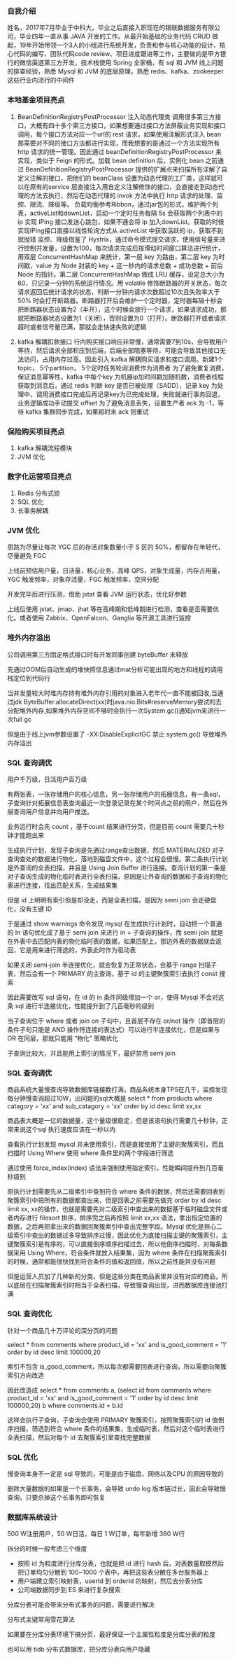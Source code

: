 ### 自我介绍
姓名，2017年7月毕业于中科大，毕业之后直接入职现在的银联数据服务有限公司，毕业四年一直从事 JAVA 开发的工作。从最开始基础的业务代码 CRUD 做起，19年开始带领一个3人的小组进行系统开发，负责和参与核心功能的设计、核心代码的编写、团队代码code review、项目进度跟进等工作，主要做的是甲方银行的微信渠道第三方开发，技术栈使用 Spring 全家桶，有 sql 和 JVM 线上问题的排查经验，熟悉 Mysql 和 JVM 的底层原理，熟悉 redis、kafka、zookeeper 这些行业内流行的中间件

### 本地基金项目亮点
1. BeanDefinitionRegistryPostProcessor 注入动态代理类
   调用很多第三方接口，大概有四十多个第三方接口，如果想要通过接口方法屏蔽业务实现和接口调用，每个接口方法对应一个url的 rest 请求，如果使用注解形式注入 bean 那需要对不同的接口方法都进行实现，而我想要的是通过一个方法实现所有 http 请求的统一管理。因此通过 beanDefinitionRegistryPostProcessor 来实现，类似于 Feign 的形式。加载 bean definition 后，实例化 bean 之前通过 BeanDefinitionRegistryPostProcessor 提供的扩展点来扫描所有注解了自定义注解的接口，把他们的 beanClass 设置为动态代理的工厂类，这样就可以在原有的service 层直接注入用自定义注解修饰的接口，会直接走到动态代理的方法去执行，然后在动态代理的 invok 方法中执行 http 请求的处理、监控、限流、降级等。
   负载均衡参考Ribbon，通过jar包的形式，维护两个列表，activeList和downList，启动一个定时任务每隔 5s 会获取两个列表中的 ip 实现 IPing 接口发送心跳包，如果不通会将 ip 加入downList。获取的时候实现IPing接口直接以线性轮询方式从 activeList 中获取活跃的 ip，获取不到就抛错
   监控、降级借鉴了 Hystrix，通过命令模式提交请求，使用信号量来进行控制并发量，设置为100，每次请求完成后按滑动时间窗口算法进行统计，用双层 ConcurrentHashMap 来统计，第一层 key 为路由，第二层 key 为时间戳，value 为 Node 封装的 key + 这一秒内的请求总数 + 成功总数 + 前后 Node 的指针。第二层 ConcurrentHashMap 做成 LRU 缓存，设定总大小为60，只记录一分钟的系统运行情况。用 volatile 修饰断路器的开关状态，每次请求返回后统计请求的状态，判断一分钟内请求次数超过10次且失败率大于 50% 时会打开断路器。断路器打开后会维护一个定时器，定时器每隔十秒会把断路器状态设置为2（半开），这个时候会放行一个请求，如果请求成功，那就把断路器状态设置为1（关闭），否则设置为0（打开）。断路器打开或者请求超时或者信号量已满，那就会走快速失败的逻辑

2. kafka 解耦扣款接口
   行内购买接口响应非常慢，通常需要7到10s，会导致用户等待，然后请求全部积压到后端，后端全部阻塞等待，可能会导致其他接口无法访问，占用内存过高。因此引入 kafka 解耦购买请求和接口调用。新建1个 topic， 5个partition， 5个定时任务轮询消费作为消费者
   为了避免重复消费，保证消息幂等性，kafka 中每个key 为机器ip加时间戳加随机数，消费者线程获取到消息后，通过 redis 判断 key 是否已被处理（SADD），记录 key 为处理中，调用消费接口完成后再记录key为已完成处理，失败就进行事务回退，业务逻辑成功手动提交 offset
   为了避免消息丢失，设置生产者 ack 为 -1，等待 kafka 集群同步完成，如果超时未 ack 则重试
   
   
### 保险购买项目亮点
1. kafka 解耦流程模块
2. JVM 优化

### 数字化运营项目亮点
1. Redis 分布式锁
2. SQL 优化
3. 长事务解耦

### JVM 优化
思路为尽量让每次 YGC 后的存活对象数量小于 S 区的 50%，都留存在年轻代，尽量避免 FGC

上线前预估用户量，日活量，核心业务，高峰 QPS，对象生成量，内存占用量，YGC 触发频率，对象存活量，FGC 触发频率，空间分配

开发完毕后进行压测，借助 jstat 查看 JVM 运行状态，优化好参数

上线后使用 jstat、jmap、jhat 等在高峰期和低峰期进行检测，查看是否需要优化。或者使用 Zabbix、OpenFalcon、Ganglia 等开源工具进行监控

### 堆外内存溢出
公司调用第三方固定格式接口时有开发同事创建 byteBuffer 未释放

先通过OOM后⾃动⽣成的堆快照信息通过mat分析可能出现的地⽅和线程的调⽤栈定位到代码⾏

当并发量较⼤时堆内存持有堆外内存引⽤的对象进⼊⽼年代⼀直不能被回收,当通过jdk ByteBuffer.allocateDirect(xx)时java.nio.Bits#reserveMemory尝试的去分配堆外内存,如果堆外内存空间不够时会执⾏⼀次System.gc()通知jvm来进⾏⼀次full gc

但是由于线上jvm参数设置了 -XX:DisableExplicitGC 禁止 system.gc() 导致堆外内存溢出

### SQL 查询调优
用户千万级，日活用户百万级

有两张表，一张存储用户的核心信息，另一张存储用户的拓展信息，有一条sql，子查询针对拓展信息表查询最近一次登录记录在某个时间点之前的用户，然后在外层查询用户信息并向用户推送。

业务运行时会先 count ，基于count 结果进行分页，但是目前 count 需要几十秒钟才能跑出来

生成执行计划，发现子查询是先通过range查出数据，然后 MATERIALIZED 对子查询查处的数据进行物化，落地到磁盘文件中，这个过程会很慢。第二条执行计划是外查询的全表扫描，并且是 Using Join Buffer 进行连接。查询计划的第一条是对子查询生成的物化临时表进行全表扫描，原因是让外查询的数据和子查询的物化表进行连接，找出匹配关系，生成结果集

但是 id 上明明有索引但是却没走，而是全表扫描，是因为 semi join 会走硬盘化，没有主键 ID

于是通过 show warnings 命令发现 mysql 在生成执行计划时，自动把一个普通的 In 语句优化成了基于 semi join 来进行 in + 子查询的操作，而 semi join 就是在外表中去匹配内表的物化临时表的数据，如果匹配上，那边外表的数据就会返回，它是用来进行筛选的，外表此时作为驱动表

如果关闭 semi-join 半连接优化，就会恢复为正常状态，会基于 range 扫描子表，然后会有一个 PRIMARY 的主查询，基于 id 的主键聚簇索引去执行 const 搜索

因此需要改写 sql 语句，在 id 的 in 条件同级增加一个 or，使得 Mysql 不会对这条 sql 进行半连接优化，性能提升到了几百毫秒的级别

当子查询位于 where 或者 join on 子句中，且首层不存在 or/not 操作（即首层的条件子句只能是 AND 操作符连接的表达式）可以进行半连接优化，但是如果与 OR 在同层，那就只能用 “物化” 策略优化

子查询比较大，并且能用上索引的情况下，最好禁用 semi join

### SQL 查询调优
商品系统大量慢查询导致数据库链接数打满，商品系统本身TPS在几千，监控发现每分钟慢查询超过10W，出问题的sql大概是 select * from products where catagory = 'xx' and sub_catagory = 'xx' order by id desc limit xx,xx

商品表大概是一亿的数据量，这个量级很稳定，但是该语句执行需要几十秒钟，正常来说这个sql 执行速度应该在一秒以内

查看执行计划发现 mysql 并未使用索引，而是直接使用了主键的聚簇索引，而且扫描时 Using Where 使用 where 条件里的两个字段进行筛选

通过使用 force_index(index) 语法来强制使用指定索引，性能瞬间提升到几百毫秒级别

原执行计划需要先从二级索引中查到符合 where 条件的数据，然后还需要回表到聚簇索引中把所有的数据都查出来，但是回表之前需要先做完 order by id desc limit xx, xx的操作，也就是需要先对二级索引中查出来的数据基于临时磁盘文件或者内存进行 filesort 排序，排序完之后再按照 limit xx,xx 语法，拿出指定位置的数据，之后再把拿出来的数据回聚簇索引中查出完整字段。Mysql 优化是担心二级索引中查出的数据过多导致排序过慢，因此优化为直接扫描主键的聚簇索引，主键聚簇索引是有序的，可以直接倒序顺序扫描过去，所以他倒序扫描时，对每条数据采用 Using Where，符合条件就放入结果集，因为 where 条件在扫描聚簇索引的时候，通常都能很快找到符合条件的值和返回值，所以之前性能并没有问题

但是运营人员加了几种新的分类，但是这些分类在商品表里并没有对应的商品，所以底层在扫描聚簇索引时相当于全表扫描，导致慢查询出现，进而数据库连接池打满

### SQL 查询优化
针对一个商品几十万评论的深分页的问题

select * from comments where product_id = 'xx' and is_good_comment = '1' order by id desc limit 100000,20

索引不包含 is_good_comment，所以每次都需要回表进行查询，所以需要向聚簇索引方向改造

因此改造成 select * from comments a, (select id from comments where product_id = 'xx' and is_good_comment = '1' order by id desc limit 100000,20) b where comments.id = b.id

这样会执行子查询，子查询会使用 PRIMARY 聚簇索引，按照聚簇索引的 id 值倒序扫描，筛选到符合 where 条件的结果集，生成临时表，然后对这个临时表进行全表扫描，然后对每个 id 去聚簇索引里查找完整数据

### SQL 优化
慢查询本身不一定是 sql 导致的，可能是由于磁盘、网络以及CPU 的原因导致的

删除大量数据的如果是一个长事务，会导致 undo log 版本链过长，因此会导致慢查询，只要杀掉这个长事务即可恢复

### 数据库系统设计
500 W注册用户，50 W日活，每日 1 W订单，每年新增 360 W行

拆分的时候一般考虑三个维度
* 按照 id 为粒度进行分库分表，也就是把 id 进行 hash 后，对表数量取模然后把订单均匀分散到 100~1000 个表中，再把这些表分散在多台服务器上
* 用户端建立索引映射表，userId 到 orderId 的映射，然后去分表分库
* 公司端数据同步到 ES 来进行复杂搜索

分库分表可能会带来分布式事务的问题，需要进行解决

分布式主键常用雪花算法

如果要在分库分表环境下搞分页，最好保证一个主属性粒度是分库分表的粒度

也可以用 tidb 分布式数据库，把分库分表向用户隐藏